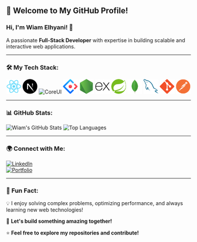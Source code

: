 ## 🚀 Welcome to My GitHub Profile!

### Hi, I'm **Wiam Elhyani!** 👋
A passionate **Full-Stack Developer** with expertise in building scalable and interactive web applications.

---

### 🛠️ My Tech Stack:

<p align="center">
  <img src="https://raw.githubusercontent.com/devicons/devicon/master/icons/react/react-original.svg" alt="React" width="40" height="40"/>
  <img src="https://raw.githubusercontent.com/devicons/devicon/master/icons/nextjs/nextjs-original.svg" alt="Next.js" width="40" height="40"/>
  <img src="https://raw.githubusercontent.com/devicons/devicon/master/icons/coreui/coreui-original.svg" alt="CoreUI" width="40" height="40"/>
  <img src="https://raw.githubusercontent.com/devicons/devicon/master/icons/antdesign/antdesign-original.svg" alt="Ant Design" width="40" height="40"/>
  <img src="https://raw.githubusercontent.com/devicons/devicon/master/icons/nodejs/nodejs-original.svg" alt="Node.js" width="40" height="40"/>
  <img src="https://raw.githubusercontent.com/devicons/devicon/master/icons/express/express-original.svg" alt="Express.js" width="40" height="40"/>
  <img src="https://raw.githubusercontent.com/devicons/devicon/master/icons/spring/spring-original.svg" alt="Spring Boot" width="40" height="40"/>
  <img src="https://raw.githubusercontent.com/devicons/devicon/master/icons/mongodb/mongodb-original.svg" alt="MongoDB" width="40" height="40"/>
  <img src="https://raw.githubusercontent.com/devicons/devicon/master/icons/mysql/mysql-original.svg" alt="MySQL" width="40" height="40"/>
  <img src="https://raw.githubusercontent.com/devicons/devicon/master/icons/git/git-original.svg" alt="Git" width="40" height="40"/>
  <img src="https://raw.githubusercontent.com/devicons/devicon/master/icons/postman/postman-original.svg" alt="Postman" width="40" height="40"/>
</p>

---

### 📊 GitHub Stats:
![Wiam's GitHub Stats](https://github-readme-stats.vercel.app/api?username=wiam-elhyani&show_icons=true&theme=radical)
![Top Languages](https://github-readme-stats.vercel.app/api/top-langs/?username=wiam-elhyani&layout=compact&theme=radical)

---

### 🌍 Connect with Me:
[![LinkedIn](https://img.shields.io/badge/LinkedIn-Wiam%20Elhyani-blue?style=flat-square&logo=linkedin)](https://www.linkedin.com/in/wiam-elhyani/)  
[![Portfolio](https://img.shields.io/badge/Portfolio-Wiam%20Elhyani-green?style=flat-square&logo=react)](https://your-portfolio-link.com)

---

### 🎯 Fun Fact:
💡 I enjoy solving complex problems, optimizing performance, and always learning new web technologies!

🚀 **Let's build something amazing together!**

⭐️ **Feel free to explore my repositories and contribute!**
